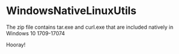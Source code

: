 # WindowsNativeLinuxUtils

The zip file contains tar.exe and curl.exe that are included natively in Windows 10 1709-17074

Hooray!
